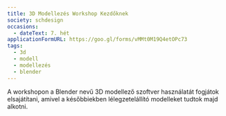 ```yaml
---
title: 3D Modellezés Workshop Kezdőknek
society: schdesign
occasions:
  - dateText: 7. hét
applicationFormURL: https://goo.gl/forms/vMMt0M19Q4etOPc73
tags:
  - 3d
  - modell
  - modellezés
  - blender
---
```


A workshopon a Blender nevű 3D modellező szoftver használatát fogjátok elsajátítani, amivel a későbbiekben lélegzetelállító modelleket tudtok majd alkotni.

